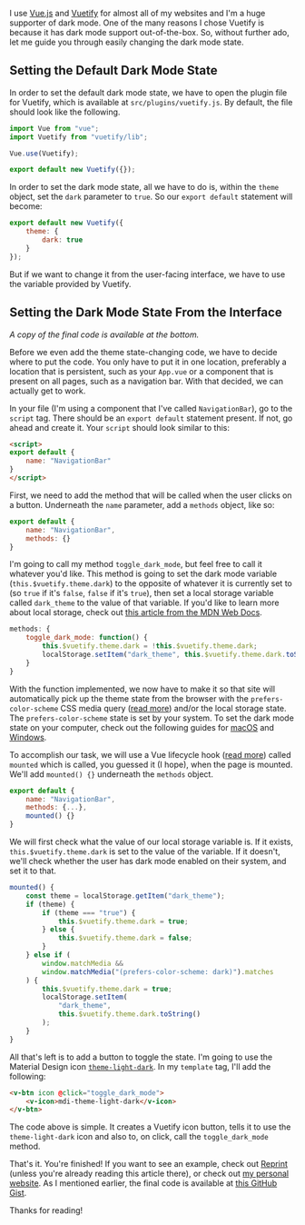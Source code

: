 I use [Vue.js](https://vuejs.org) and [Vuetify](https://vuetifyjs.com) for almost all of my websites and I'm a huge supporter of dark mode. One of the many reasons I chose Vuetify is because it has dark mode support out-of-the-box. So, without further ado, let me guide you through easily changing the dark mode state.

## Setting the Default Dark Mode State
In order to set the default dark mode state, we have to open the plugin file for Vuetify, which is available at `src/plugins/vuetify.js`. By default, the file should look like the following.

```javascript
import Vue from "vue";
import Vuetify from "vuetify/lib";

Vue.use(Vuetify);

export default new Vuetify({});
```

In order to set the dark mode state, all we have to do is, within the `theme` object, set the `dark` parameter to `true`. So our `export default` statement will become:

```javascript
export default new Vuetify({
    theme: {
        dark: true
    }
});
```

But if we want to change it from the user-facing interface, we have to use the variable provided by Vuetify.

## Setting the Dark Mode State From the Interface
*A copy of the final code is available at the bottom.*

Before we even add the theme state-changing code, we have to decide where to put the code. You only have to put it in one location, preferably a location that is persistent, such as your `App.vue` or a component that is present on all pages, such as a navigation bar. With that decided, we can actually get to work.

In your file (I'm using a component that I've called `NavigationBar`), go to the `script` tag. There should be an `export default` statement present. If not, go ahead and create it. Your `script` should look similar to this:
```html
<script>
export default {
    name: "NavigationBar"
}
</script>
```

First, we need to add the method that will be called when the user clicks on a button. Underneath the `name` parameter, add a `methods` object, like so:
```javascript
export default {
    name: "NavigationBar",
    methods: {}
}
```

I'm going to call my method `toggle_dark_mode`, but feel free to call it whatever you'd like. This method is going to set the dark mode variable (`this.$vuetify.theme.dark`) to the opposite of whatever it is currently set to (so `true` if it's `false`, `false` if it's `true`), then set a local storage variable called `dark_theme` to the value of that variable. If you'd like to learn more about local storage, check out [this article from the MDN Web Docs](https://developer.mozilla.org/en-US/docs/Web/API/Window/localStorage).

```javascript
methods: {
    toggle_dark_mode: function() {
        this.$vuetify.theme.dark = !this.$vuetify.theme.dark;
        localStorage.setItem("dark_theme", this.$vuetify.theme.dark.toString());
    }
}
```

With the function implemented, we now have to make it so that site will automatically pick up the theme state from the browser with the `prefers-color-scheme` CSS media query ([read more](https://developer.mozilla.org/en-US/docs/Web/CSS/@media/prefers-color-scheme)) and/or the local storage state. The `prefers-color-scheme` state is set by your system. To set the dark mode state on your computer, check out the following guides for [macOS](https://support.apple.com/en-us/HT208976) and [Windows](https://blogs.windows.com/windowsexperience/2019/04/01/windows-10-tip-dark-theme-in-file-explorer/).

To accomplish our task, we will use a Vue lifecycle hook ([read more](https://michaelnthiessen.com/call-method-on-page-load/)) called `mounted` which is called, you guessed it (I hope), when the page is mounted. We'll add `mounted() {}` underneath the `methods` object.

```javascript
export default {
    name: "NavigationBar",
    methods: {...},
    mounted() {}
}
```

We will first check what the value of our local storage variable is. If it exists, `this.$vuetify.theme.dark` is set to the value of the variable. If it doesn't, we'll check whether the user has dark mode enabled on their system, and set it to that.

```javascript
mounted() {
    const theme = localStorage.getItem("dark_theme");
    if (theme) {
        if (theme === "true") {
            this.$vuetify.theme.dark = true;
        } else {
            this.$vuetify.theme.dark = false;
        }
    } else if (
        window.matchMedia &&
        window.matchMedia("(prefers-color-scheme: dark)").matches
    ) {
        this.$vuetify.theme.dark = true;
        localStorage.setItem(
            "dark_theme",
            this.$vuetify.theme.dark.toString()
        );
    }
}
```

All that's left is to add a button to toggle the state. I'm going to use the Material Design icon [`theme-light-dark`](https://materialdesignicons.com/icon/theme-light-dark). In my `template` tag, I'll add the following:

```html
<v-btn icon @click="toggle_dark_mode">
    <v-icon>mdi-theme-light-dark</v-icon>
</v-btn>
```

The code above is simple. It creates a Vuetify icon button, tells it to use the `theme-light-dark` icon and also to, on click, call the `toggle_dark_mode` method.

That's it. You're finished! If you want to see an example, check out [Reprint](https://reprint.hkamran.com) (unless you're already reading this article there), or check out [my personal website](https://hkamran.com). As I mentioned earlier, the final code is available at [this GitHub Gist](https://gist.github.com/hkamran80/9bba61e1d2f0c2cfae8209e7d8dca4f1).

Thanks for reading!